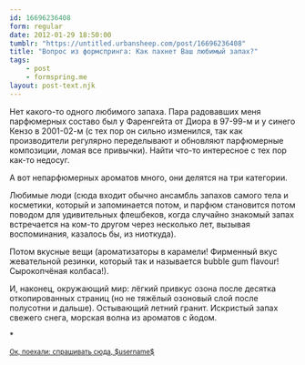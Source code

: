 ```yaml
---
id: 16696236408
form: regular
date: 2012-01-29 18:50:00
tumblr: "https://untitled.urbansheep.com/post/16696236408"
title: "Вопрос из формспринга: Как пахнет Ваш любимый запах?"
tags:
    - post
    - formspring.me
layout: post-text.njk
---
```


<p class="formspringmeAnswer">Нет какого-то одного любимого запаха. Пара радовавших меня парфюмерных составо был у Фаренгейта от Диора в 97-99-м и у синего Кензо в 2001-02-м (с тех пор он сильно изменился, так как производители регулярно переделывают и обновляют парфюмерные композиции, ломая все привычки). Найти что-то интересное с тех пор как-то недосуг.</p>

<p>А вот непарфюмерных ароматов много, они делятся на три категории.</p>

<p>Любимые люди (сюда входит обычно ансамбль запахов самого тела и косметики, который и запоминается потом, и парфюм становится потом поводом для удивительных флешбеков, когда случайно знакомый запах встречается на ком-то другом через несколько лет, вызывая воспоминания, казалось бы, из ниоткуда).</p>

<p>Потом вкусные вещи (ароматизаторы в карамели! Фирменный вкус жевательной резинки, который так и называется bubble gum flavour! Сырокопчёная колбаса!).</p>

<p>И, наконец, окружающий мир: лёгкий привкус озона после десятка откопированных страниц (но не тяжёлый озоновый слой после полусотни и дальше). Остывающий летний гранит. Искристый запах свежего снега, морская волна из ароматов с йодом.</p>

<p>*</p>

<p class="formspringmeFooter">
    <small><a href="http://www.formspring.me/urbansheep?utm_medium=social&amp;utm_source=tumblr&amp;utm_campaign=shareanswer">Ок, поехали: спрашивать сюда, $username$</a></small>
</p>

